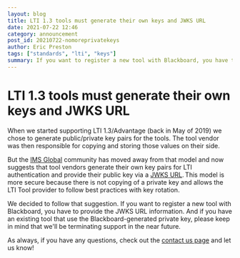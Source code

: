 ```yaml
---
layout: blog
title: LTI 1.3 tools must generate their own keys and JWKS URL
date: 2021-07-22 12:46
category: announcement
post_id: 20210722-nomoreprivatekeys
author: Eric Preston
tags: ["standards", "lti", "keys"]
summary: If you want to register a new tool with Blackboard, you have to provide the JWKS URL information
---
```


# LTI 1.3 tools must generate their own keys and JWKS URL

When we started supporting LTI 1.3/Advantage (back in May of 2019) we chose to generate public/private key pairs for the tools. The tool vendor was then responsible for copying and storing those values on their side.

But the [IMS Global](https://imsglobal.org) community has moved away from that model and now suggests that tool vendors generate their own key pairs for LTI authentication and provide their public key via a [JWKS URL](https://datatracker.ietf.org/doc/html/rfc7517). This model is more secure because there is not copying of a private key and allows the LTI Tool provider to follow best practices with key rotation.

We decided to follow that suggestion. If you want to register a new tool with Blackboard, you have to provide the JWKS URL information. And if you have an existing tool that use the Blackboard-generated private key, please keep in mind that we'll be terminating support in the near future.

As always, if you have any questions, check out the [contact us page](/community/contact) and let us know!

